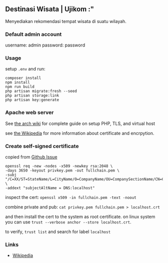 ## Destinasi Wisata | Ujikom :"
Menyediakan rekomendasi tempat wisata di suatu wilayah.

### Default admin account
username: admin
password: password

### Usage

setup `.env` and run:

```
composer install
npm install
npm run build
php artisan migrate:fresh --seed
php artisan storage:link
php artisan key:generate
```

### Apache web server

See [the arch wiki](https://wiki.archlinux.org/title/Apache_HTTP_Server) for complete guide on setup PHP, TLS, and virtual host

see [the Wikipedia](https://en.wikipedia.org/wiki/X.509) for more information about certificate and encrpytion.

### Create self-signed certificate

copied from [Github Issue](https://github.com/eduardsui/tlse/issues/92#:~:text=also%20for%20the%20certificate%2C%20I%20use%20the%20self%2Dsigned%20one%2C%20generated%20by%20running%20this%20command%3A)

```
openssl req -new -nodes -x509 -newkey rsa:2048 \
-days 3650 -keyout privkey.pem -out fullchain.pem \
-subj "/C=XX/ST=StateName/L=CityName/O=CompanyName/OU=CompanySectionName/CN=CommonNameOrHostname" \
-addext "subjectAltName = DNS:localhost"
```

inspect the cert: `openssl x509 -in fullchain.pem -text -noout`

combine private and pub: `cat privkey.pem fullchain.pem > localhost.crt`

and then install the cert to the system as root certificate. on linux system you can use `trust --verbose anchor --store localhost.crt`.

to verify, `trust list` and search for label `localhost`

### Links
- [Wikipedia](https://en.wikipedia.org/wiki/Certificate_signing_request)
